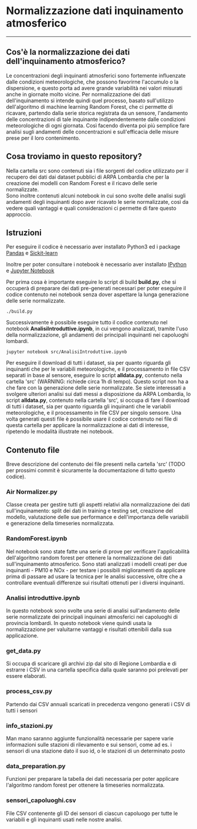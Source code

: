 # Normalizzazione dati inquinamento atmosferico 
----------------------------------------------------------------------------

## Cos'è la normalizzazione dei dati dell'inquinamento atmosferico? 
Le concentrazioni degli inquinanti atmosferici sono fortemente influenzate dalle condizioni meteorologiche, che possono favorirne l'accumulo o la dispersione, e questo porta ad avere grande variabilità nei valori misurati anche in giornate molto vicine. Per normalizzazione dei dati dell'inquinamento si intende quindi quel processo, basato sull'utilizzo dell'algoritmo di machine learning Random Forest, che ci permette di ricavare, partendo dalla serie storica registrata da un sensore, l'andamento delle concentrazioni di tale inquinante indipendentemente dalle condizioni meteorologiche di ogni giornata. Così facendo diventa poi più semplice fare analisi sugli andamenti delle concentrazioni e sull'efficacia delle misure prese per il loro contenimento.

## Cosa troviamo in questo repository? 
Nella cartella src sono contenuti sia i file sorgenti del codice utilizzato per il recupero dei dati dai dataset pubblici di ARPA Lombardia che per la creazione dei modelli con Random Forest e il ricavo delle serie normalizzate.  
Sono inoltre contenuti alcuni notebook in cui sono svolte delle analisi sugli andamenti degli inquinanti dopo aver ricavato le serie normalizzate, così da vedere quali vantaggi e quali considerazioni ci permette di fare questo approccio.  

## Istruzioni 
Per eseguire il codice è necessario aver installato Python3 ed i package [Pandas](https://pandas.pydata.org/pandas-docs/stable/index.html) e [Sickit-learn](https://scikit-learn.org/stable/index.html)

Inoltre per poter consultare i notebook è necessario aver installato [IPython](https://ipython.org) e [Jupyter Notebook](https://jupyter.org)

Per prima cosa è importante eseguire lo script di build **build.py**, che si occuperà di preparare dei dati pre-generati necessari per poter eseguire il codice contenuto nei notebook senza dover aspettare la lunga generazione delle serie normalizzate. 

	./build.py

Successivamente è possibile eseguire tutto il codice contenuto nel notebook **AnalisiIntroduttive.ipynb**, in cui vengono analizzati, tramite l'uso della normalizzazione, gli andamenti dei principali inquinanti nei capoluoghi lombardi.

	jupyter notebook src/AnalisiIntroduttive.ipynb

Per eseguire il download di tutti i dataset, sia per quanto riguarda gli inquinanti che per le variabili meteorologiche, e il processamento in file CSV separati in base al sensore, eseguire lo script **alldata.py**, contenuto nella cartella 'src' (WARNING: richiede circa 1h di tempo). Questo script non ha a che fare con la generazione delle serie normalizzate.
Se siete interessati a svolgere ulteriori analisi sui dati messi a disposizione da ARPA Lombardia, lo script **alldata.py**, contenuto nella cartella 'src', si occupa di fare il download di tutti i dataset, sia per quanto riguarda gli inquinanti che le variabili meteorologiche, e il processamento in file CSV per singolo sensore. Una volta generati questi file è possibile usare il codice contenuto nei file di questa cartella per applicare la normalizzazione ai dati di interesse, ripetendo le modalità illustrate nei notebook.

## Contenuto file 
Breve descrizione del contenuto dei file presenti nella cartella 'src' (TODO per prossimi commit è sicuramente la documentazione di tutto questo codice).

### Air Normalizer.py
Classe creata per gestire tutti gli aspetti relativi alla normalizzazione dei dati sull'inquinamento: split dei dati in training e testing set, creazione del modello, valutazione delle sue performance e dell'importanza delle variabili e generazione della timeseries normalizzata.

### RandomForest.ipynb
Nel notebook sono state fatte una serie di prove per verificare l'applicabilità dell'algoritmo random forest per ottenere la normalizzazione dei dati sull'inquinamento atmosferico. Sono stati analizzati i modelli creati per due inquinanti - PM10 e NOx - per testare i possibili miglioramenti da applicare prima di passare ad usare la tecnica per le analisi successive, oltre che a controllare eventuali differenze sui risultati ottenuti per i diversi inquinanti. 

### Analisi introduttive.ipynb
In questo notebook sono svolte una serie di analisi sull'andamento delle serie normalizzate dei principali inquinani atmosferici nei capoluoghi di provincia lombardi. In questo notebook viene quindi usata la normalizzazione per valuitarne vantaggi e risultati ottenibili dalla sua applicazione.

### get_data.py
Si occupa di scaricare gli archivi zip dal sito di Regione Lombardia e di estrarre i CSV in una cartella specifica dalla quale saranno poi prelevati per essere elaborati.

### process_csv.py
Partendo dai CSV annuali scaricati in precedenza vengono generati i CSV di tutti i sensori

### info_stazioni.py
Man mano saranno aggiunte funzionalità necessarie per sapere varie informazioni sulle stazioni di rilevamento e sui sensori, come ad es. i sensori di una stazione dato il suo id, o le stazioni di un determinato posto

### data_preparation.py
Funzioni per preparare la tabella dei dati necessaria per poter applicare l'algoritmo random forest per ottenere la timeseries normalizzata.

### sensori_capoluoghi.csv
File CSV contenente gli ID dei sensori di ciascun capoluogo per tutte le variabili e gli inquinanti usati nelle nostre analisi.
